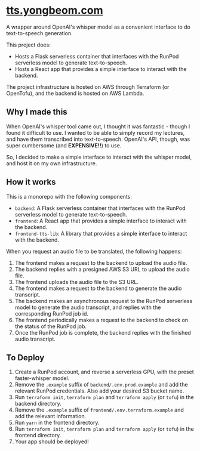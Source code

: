 # [tts.yongbeom.com](https://tts.yongbeom.com)

A wrapper around OpenAI's whisper model as a convenient interface to do text-to-speech generation.

This project does:
- Hosts a Flask serverless container that interfaces with the RunPod serverless model to generate text-to-speech.
- Hosts a React app that provides a simple interface to interact with the backend.

The project infrastructure is hosted on AWS through Terraform (or OpenTofu), and the backend is hosted on AWS Lambda.

## Why I made this

When OpenAI's whisper tool came out, I thought it was fantastic - though I found it difficult to use. I wanted to be able to simply
record my lectures, and have them transcribed into text-to-speech. OpenAI's API, though, was super cumbersome (and **EXPENSIVE!!**) to use.

So, I decided to make a simple interface to interact with the whisper model, and host it on my own infrastructure.

## How it works

This is a monorepo with the following components:
- `backend`: A Flask serverless container that interfaces with the RunPod serverless model to generate text-to-speech.
- `frontend`: A React app that provides a simple interface to interact with the backend.
- `frontend-tts-lib`: A library that provides a simple interface to interact with the backend.


When you request an audio file to be translated, the following happens:
1. The frontend makes a request to the backend to upload the audio file.
2. The backend replies with a presigned AWS S3 URL to upload the audio file.
3. The frontend uploads the audio file to the S3 URL.
4. The frontend makes a request to the backend to generate the audio transcript.
5. The backend makes an asynchronous request to the RunPod serverless model to generate the audio transcript, and replies with the corresponding RunPod job id.
6. The frontend periodically makes a request to the backend to check on the status of the RunPod job.
7. Once the RunPod job is complete, the backend replies with the finished audio transcript.

## To Deploy

1. Create a RunPod account, and reverse a serverless GPU, with the preset faster-whisper model.
2. Remove the `.example` suffix of `backend/.env.prod.example` and add the relevant RunPod credentials. Also add your desired S3 bucket name.
3. Run `terraform init`, `terraform plan` and `terraform apply` (or `tofu`) in the backend directory.
4. Remove the `.example` suffix of `frontend/.env.terraform.example` and add the relevant information.
5. Run `yarn` in the frontend directory.
6. Run `terraform init`, `terraform plan` and `terraform apply` (or `tofu`) in the frontend directory.
7. Your app should be deployed!